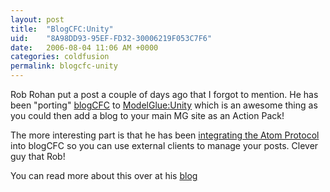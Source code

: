 ```yaml
---
layout: post
title:  "BlogCFC:Unity"
uid:	"8A98DD93-95EF-FD32-30006219F053C7F6"
date:   2006-08-04 11:06 AM +0000
categories: coldfusion
permalink: blogcfc-unity
---
```

Rob Rohan put a post a couple of days ago that I forgot to mention. He has been "porting" <a href="http://ray.camdenfamily.com/projects/blogcfc/">blogCFC</a> to <a href="http://www.model-glue.com/">ModelGlue:Unity</a> which is an awesome thing as you could then add a blog to your main MG site as an Action Pack!

The more interesting part is that he has been <a href="http://thoth.robrohan.com/projects/BlogCFCAtom/">integrating the Atom Protocol</a> into blogCFC so you can use external clients to manage your posts. Clever guy that Rob!

You can read more about this over at his <a href="http://thoth.robrohan.com/client/index.cfm/2006/8/3/BlogCFCUnity">blog</a>